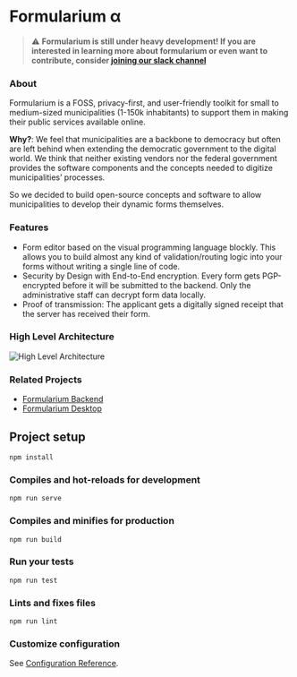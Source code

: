 # Formularium α
> :warning: **Formularium is still under heavy development! If you are interested in learning more about formularium or even want to contribute, consider [joining our slack channel](https://join.slack.com/t/formularium/shared_invite/zt-ooxr8hzr-LMYSF93V~sLwqYaQwiEACg)** 

### About
Formularium is a FOSS, privacy-first, and user-friendly toolkit for small to medium-sized municipalities (1-150k inhabitants) to support them in making their public services available online.

**Why?**: We feel that municipalities are a backbone to democracy but often are left behind when extending the democratic government to the digital world. We think that neither existing vendors nor the federal government provides the software components and the concepts needed to digitize municipalities’ processes.

So we decided to build open-source concepts and software to allow municipalities to develop their dynamic forms themselves.

### Features
- Form editor based on the visual programming language blockly. This allows you to build almost any kind of validation/routing logic into your forms without writing a single line of code. 
- Security by Design with End-to-End encryption. Every form gets PGP-encrypted before it will be submitted to the backend. Only the administrative staff can decrypt form data locally.
- Proof of transmission: The applicant gets a digitally signed receipt that the server has received their form.

### High Level Architecture
![High Level Architecture](docs/HLA.png)

### Related Projects
- [Formularium Backend](https://github.com/LilithWittmann/formularium-backend)
- [Formularium Desktop](https://github.com/LilithWittmann/formularium-desktop)

## Project setup
```
npm install
```

### Compiles and hot-reloads for development
```
npm run serve
```

### Compiles and minifies for production
```
npm run build
```

### Run your tests
```
npm run test
```

### Lints and fixes files
```
npm run lint
```

### Customize configuration
See [Configuration Reference](https://cli.vuejs.org/config/).
